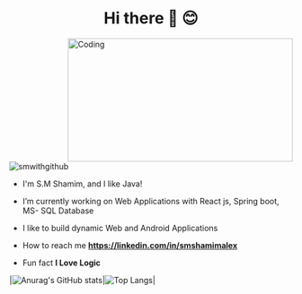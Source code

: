 <h1 align="center">Hi there 👋 😊</h1>
<img align="right" alt="Coding" width="400" height="220" src="https://cdn.dribbble.com/users/1162077/screenshots/3848914/programmer.gif">

<p align="left"> <img src="https://komarev.com/ghpvc/?username=smwithgithub&label=Profile%20views&color=0e75b6&style=flat" alt="smwithgithub" /> </p>

- I'm S.M Shamim, and I like Java!

- I’m currently working on Web Applications with React js, Spring boot, MS- SQL Database

- I like to build dynamic Web and Android Applications

- How to reach me **https://linkedin.com/in/smshamimalex**

- Fun fact **I Love Logic**

|![Anurag's GitHub stats](https://github-readme-stats.vercel.app/api?username=smwithgithub&show_icons=true&theme=radical)|![Top Langs](https://github-readme-stats.vercel.app/api/top-langs/?username=smwithgithub&layout=compact)|
